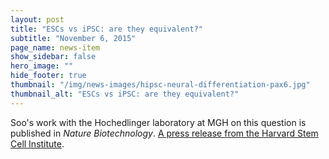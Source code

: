 ```yaml
---
layout: post
title: "ESCs vs iPSC: are they equivalent?"
subtitle: "November 6, 2015"
page_name: news-item
show_sidebar: false
hero_image: ""
hide_footer: true
thumbnail: "/img/news-images/hipsc-neural-differentiation-pax6.jpg"
thumbnail_alt: "ESCs vs iPSC: are they equivalent?"
---
```


Soo's work with the Hochedlinger laboratory at MGH on this question is published in _Nature Biotechnology_. [A press release from the Harvard Stem Cell Institute](http://hsci.harvard.edu/news/are-embryonic-stem-cells-and-artificial-stem-cells-equivalent).